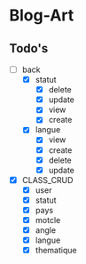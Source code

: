 # Blog-Art


## Todo's

- [ ] back
  - [x] statut
    - [x] delete
    - [x] update
    - [x] view
    - [x] create
  - [x] langue
    - [x] view
    - [x] create
    - [x] delete
    - [x] update
- [x] CLASS_CRUD
  - [x] user
  - [x] statut
  - [x] pays
  - [x] motcle
  - [x] angle
  - [x] langue
  - [x] thematique